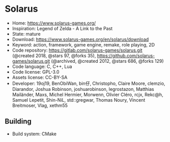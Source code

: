 # Solarus

- Home: https://www.solarus-games.org/
- Inspiration: Legend of Zelda - A Link to the Past
- State: mature
- Download: https://www.solarus-games.org/en/solarus/download
- Keyword: action, framework, game engine, remake, role playing, 2D
- Code repository: https://gitlab.com/solarus-games/solarus.git (@created 2018, @stars 97, @forks 35), https://github.com/solarus-games/solarus.git (@archived, @created 2012, @stars 686, @forks 129)
- Code language: C, C++, Lua
- Code license: GPL-3.0
- Assets license: CC-BY-SA
- Developer: 19oj19, BenObiWan, bin仔, Christopho, Claire Moore, clemzio, Diarandor, Joshua Robinson, joshuarobinson, legrostazon, Matthias Mailänder, Maxs, Michel Hermier, Morwenn, Olivier Cléro, rcjx, Rekc@h, Samuel Lepetit, Shin-NiL, std::gregwar, Thomas Noury, Vincent Breitmoser, Vlag, xethm55

## Building

- Build system: CMake
